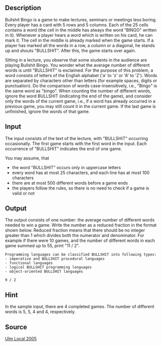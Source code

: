<h2>Description</h2><p>Bullshit Bingo is a game to make lectures, seminars or meetings less boring. Every player has a card with 5 rows and 5 columns. Each of the 25 cells contains a word (the cell in the middle has always the word "BINGO" written in it). Whenever a player hears a word which is written on his card, he can mark it. The cell in the middle is already marked when the game starts. If a player has marked all the words in a row, a column or a diagonal, he stands up and shouts "BULLSHIT". After this, the game starts over again.
</p>
Sitting in a lecture, you observe that some students in the audience are playing Bullshit Bingo. You wonder what the average number of different words is until "BULLSHIT" is exclaimed. For the purpose of this problem, a word consists of letters of the English alphabet ('a' to 'z' or 'A' to 'Z'). Words are separated by characters other than letters (for example spaces, digits or punctuation). Do the comparison of words case-insensitively, i.e., "Bingo" is the same word as "bingo". When counting the number of different words, ignore the word BULLSHIT (indicating the end of the game), and consider only the words of the current game, i.e., if a word has already occurred in a previous game, you may still count it in the current game. If the last game is unfinished, ignore the words of that game. <h2>Input</h2><p>The input consists of the text of the lecture, with "BULLSHIT" occurring occasionally. The first game starts with the first word in the input. Each occurrence of "BULLSHIT" indicates the end of one game.
</p>You may assume, that 
<ul><li>the word "BULLSHIT" occurs only in uppercase letters 
<br></li><li>every word has at most 25 characters, and each line has at most 100 characters 
<br></li><li>there are at most 500 different words before a game ends 
<br></li><li>the players follow the rules, so there is no need to check if a game is valid or not</li></ul><h2>Output</h2><p>The output consists of one number: the average number of different words needed to win a game. Write the number as a reduced fraction in the format shown below. Reduced fraction means that there should be no integer greater than 1 which divides both the numerator and denominator. For example if there were 10 games, and the number of different words in each game summed up to 55, print "11 / 2". </p><pre><code class="language-input1">Programming languages can be classified BULLSHIT into following types:
- imperative and BULLSHIT procedural languages
- functional languages
- logical BULLSHIT programming languages
- object-oriented BULLSHIT languages
</code></pre><pre><code class="language-output1">9 / 2
</code></pre><h2>Hint</h2><p>In the sample input, there are 4 completed games. The number of different words is 5, 5, 4 and 4, respectively. </p><h2>Source</h2><a href="searchproblem?field=source&amp;key=Ulm+Local+2005">Ulm Local 2005</a>